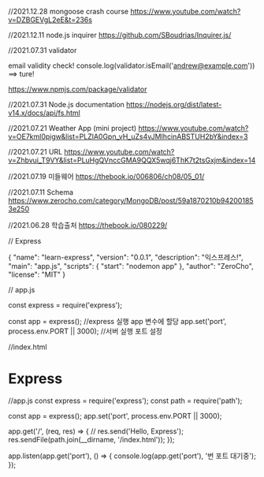 //2021.12.28
mongoose crash course
https://www.youtube.com/watch?v=DZBGEVgL2eE&t=236s

//2021.12.11
node.js inquirer 
https://github.com/SBoudrias/Inquirer.js/

//2021.07.31
validator

email validity check!
console.log(validator.isEmail('andrew@example.com')) ==> ture!
  
https://www.npmjs.com/package/validator

//2021.07.31
Node.js documentation
https://nodejs.org/dist/latest-v14.x/docs/api/fs.html

//2021.07.21
Weather App (mini project)
https://www.youtube.com/watch?v=OE7kml0pigw&list=PLZlA0Gpn_vH_uZs4vJMIhcinABSTUH2bY&index=3

//2021.07.21
URL
https://www.youtube.com/watch?v=Zhbvui_T9VY&list=PLuHgQVnccGMA9QQX5wqj6ThK7t2tsGxjm&index=14


//2021.07.19
미들웨어
https://thebook.io/006806/ch08/05_01/

//2021.07.11
Schema
https://www.zerocho.com/category/MongoDB/post/59a1870210b942001853e250

//2021.06.28
학습출처
https://thebook.io/080229/ 


// Express 

{
  "name": "learn-express",
  "version": "0.0.1",
  "description": "익스프레스!",
  "main": "app.js",
  "scripts": {
  "start": "nodemon app"
  },
  "author": "ZeroCho",
  "license": "MIT"
}

// app.js

const express = require('express'); 

const app = express(); //express 실행 app 변수에 할당
app.set('port', process.env.PORT || 3000); //서버 실행 포트 설정 

//index.html

<html>
<head>
  <meta charset="UTF-8" />
  <title>익스프레스 서버</title>
</head>
<body>
  <h1>Express</h1>
</body>
</html>


//app.js
const express = require('express');
const path = require('path');

const app = express();
app.set('port', process.env.PORT || 3000);

app.get('/', (req, res) => {
  // res.send('Hello, Express');
  res.sendFile(path.join(__dirname, '/index.html'));
});

app.listen(app.get('port'), () => {
  console.log(app.get('port'), '번 포트 대기중');
});
